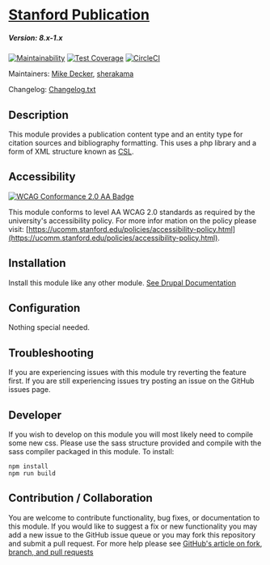 # [Stanford Publication](https://github.com/SU-SWS/stanford_publication)
##### Version: 8.x-1.x
[![Maintainability](https://api.codeclimate.com/v1/badges/6119610d1a757227d756/maintainability)](https://codeclimate.com/github/SU-SWS/stanford_publication/maintainability)
[![Test Coverage](https://api.codeclimate.com/v1/badges/6119610d1a757227d756/test_coverage)](https://codeclimate.com/github/SU-SWS/stanford_publication/test_coverage)
[![CircleCI](https://circleci.com/gh/SU-SWS/stanford_publication.svg?style=svg)](https://circleci.com/gh/SU-SWS/stanford_publication)

Maintainers: [Mike Decker](https://github.com/pookmish), [sherakama](https://github.com/sherakama)

Changelog: [Changelog.txt](CHANGELOG.txt)

Description
---

This module provides a publication content type and an entity type for citation sources and bibliography formatting.
This uses a php library and a form of XML structure known as [CSL](https://citationstyles.org/).

Accessibility
---
[![WCAG Conformance 2.0 AA Badge](https://www.w3.org/WAI/wcag2AA-blue.png)](https://www.w3.org/TR/WCAG20/)

This module conforms to level AA WCAG 2.0 standards as required by the university's accessibility policy. For more infor
mation on the policy please visit: [https://ucomm.stanford.edu/policies/accessibility-policy.html](https://ucomm.stanford.edu/policies/accessibility-policy.html).

Installation
---

Install this module like any other module. [See Drupal Documentation](https://drupal.org/documentation/install/modules-themes/modules-8)

Configuration
---

Nothing special needed.


Troubleshooting
---

If you are experiencing issues with this module try reverting the feature first. If you are still experiencing issues try posting an issue on the GitHub issues page.

Developer
---

If you wish to develop on this module you will most likely need to compile some new css. Please use the sass structure provided and compile with the sass compiler packaged in this module. To install:

```
npm install
npm run build
```

Contribution / Collaboration
---

You are welcome to contribute functionality, bug fixes, or documentation to this module. If you would like to suggest a fix or new functionality you may add a new issue to the GitHub issue queue or you may fork this repository and submit a pull request. For more help please see [GitHub's article on fork, branch, and pull requests](https://help.github.com/articles/using-pull-requests)
